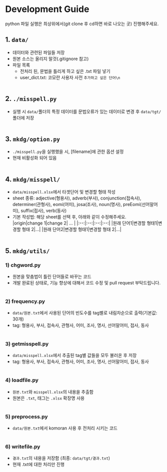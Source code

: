 # Development Guide
python 파일 실행은 최상위에서(git clone 후 cd하면 바로 나오는 곳) 진행해주세요.
<br>

## 1. ```data/```
* 데이터와 관련된 파일들 저장
* 원본 소스는 올리지 말것(.gitignore 참고)
* 파일 목록
  * 전처리 된, 문법을 틀리게 하고 싶은 .txt 파일 넣기
  * user_dict.txt: 코모란 사용자 사전 ```추가하고 싶은 단어\n```
<br><br>
 
## 2. ```./misspell.py```
* 실행 시 ```data/```폴더의 특정 데이터를 문법오류가 있는 데이터로 변경 후 ```data/tgt/```폴더에 저장
<br><br>

## 3. ```mkdg/option.py```
* ```./misspell.py```을 실행했을 시, [filename]에 관한 옵션 설정
* 현재 비활성화 되어 있음
<br><br>

## 4. ```mkdg/misspell/```
* ```data/misspell.xlsx```에서 타겟단어 및 변경할 형태 작성
* sheet 종류: adjective(형용사), adverb(부사), conjunction(접속사), determiner(관형사), eomi(어미), josa(조사), noun(명사), preEomi(선어말어미), suffix(접사), verb(동사)
* 기본 작성법: 해당 sheet를 선택 후, 아래와 같이 수정해주세요.<br>
  |origin|change 1|change 2| ... |
  |:--:|:--:|:--:|:--:|
  |원래 단어1|변경할 형태1|변경할 형태 2|...|
  |원래 단어2|변경할 형태1|변경할 형태 2|...|
<br><br>

## 5. ```mkdg/utils/```
### 1) chgword.py
* 원본을 맞춤법이 틀린 단어들로 바꾸는 코드
* 개발 완료된 상태로, 기능 향상에 대해서 코드 수정 및 pull request 부탁드립니다.
<br><br>

### 2) frequency.py
* ```data/원본.txt```에서 사용된 단어의 빈도수를 tag별로 내림차순으로 출력(기본값: 30개)
* tag: 형용사, 부사, 접속사, 관형사, 어미, 조사, 명사, 선어말어미, 접사, 동사
<br><br>

### 3) getmisspell.py
* ```data/misspell.xlsx```에서 추출된 tag별 값들을 모두 불러온 후 저장
* tag: 형용사, 부사, 접속사, 관형사, 어미, 조사, 명사, 선어말어미, 접사, 동사
<br><br>

### 4) loadfile.py
* ```원본.txt```와 ```misspell.xlsx```의 내용을 추출함
* 원본은 ```.txt```, 태그는 ```.xlsx``` 확장명 사용
<br><br>

### 5) preprocess.py
* ```data/원본.txt```에서 komoran 사용 후 전처리 시키는 코드
<br><br>

### 6) writefile.py
* ```결과.txt```의 내용을 저장함 (최종: ```data/tgt/결과.txt```)
* 현재 .txt에 대한 처리만 진행
<br><br>